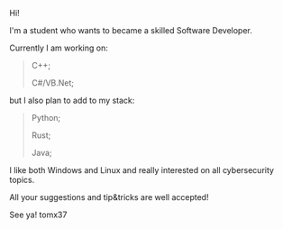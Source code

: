 Hi!
                                             
I'm a student who wants to became a skilled Software Developer.

Currently I am working on:
  > C++;
  > 
  > C#/VB.Net;

but I also plan to add to my stack:
  > Python;
  > 
  > Rust;
  > 
  > Java;

I like both Windows and Linux and really interested on all cybersecurity topics.

All your suggestions and tip&tricks are well accepted!

See ya! 
tomx37
